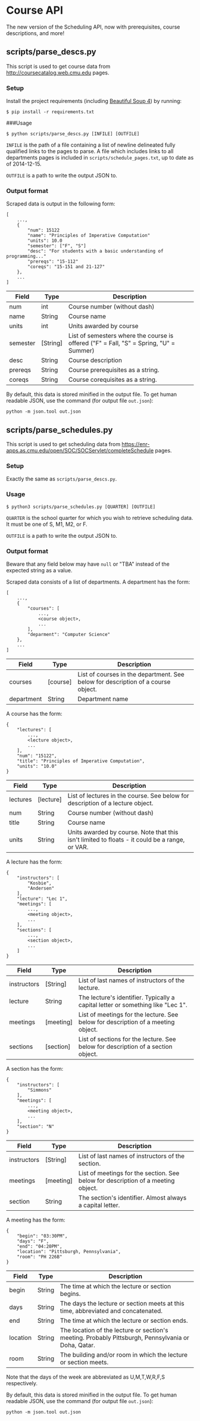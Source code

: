 # Course API

The new version of the Scheduling API, now with prerequisites, course descriptions, and more!

## scripts/parse_descs.py

This script is used to get course data from http://coursecatalog.web.cmu.edu pages.

### Setup

Install the project requirements (including [Beautiful Soup 4](http://www.crummy.com/software/BeautifulSoup/bs4/doc)) by running:

```
$ pip install -r requirements.txt
```

###Usage

```
$ python scripts/parse_descs.py [INFILE] [OUTFILE]
```

`INFILE` is the path of a file containing a list of newline delineated fully qualified links to the pages to parse. A file which includes links to all departments pages is included in `scripts/schedule_pages.txt`, up to date as of 2014-12-15.

`OUTFILE` is a path to write the output JSON to.

### Output format

Scraped data is output in the following form:

```
[
    ...,
    {
        "num": 15122
        "name": "Principles of Imperative Computation"
        "units": 10.0
        "semester": ["F", "S"]
        "desc": "For students with a basic understanding of programming..."
        "prereqs": "15-112"
        "coreqs": "15-151 and 21-127"
    },
    ...
]
```

Field    | Type       | Description
---------|------------|------------
num      | int        | Course number (without dash)
name     | String     | Course name
units    | int        | Units awarded by course
semester | [String]   | List of semesters where the course is offered ("F" = Fall, "S" = Spring, "U" = Summer)
desc     | String     | Course description
prereqs  | String     | Course prerequisites as a string.
coreqs   | String     | Course corequisites as a string.

By default, this data is stored minified in the output file. To get human readable JSON, use the command (for output file `out.json`):

```
python -m json.tool out.json
```

## scripts/parse_schedules.py

This script is used to get scheduling data from https://enr-apps.as.cmu.edu/open/SOC/SOCServlet/completeSchedule pages.

### Setup

Exactly the same as `scripts/parse_descs.py`.

### Usage

```
$ python3 scripts/parse_schedules.py [QUARTER] [OUTFILE]
```

`QUARTER` is the school quarter for which you wish to retrieve scheduling data. It must be one of S, M1, M2, or F.

`OUTFILE` is a path to write the output JSON to.

### Output format

Beware that any field below may have `null` or "TBA" instead of the expected string as a value.

Scraped data consists of a list of departments. A department has the form:

```
[
    ...,
    {
        "courses": [
            ...,
            <course object>,
            ...
        ],
        "deparment": "Computer Science"
    },
    ...
]
```

Field      | Type     | Description
-----------|----------|------------
courses    | [course] | List of courses in the department. See below for description of a course object.
department | String   | Department name

A course has the form:

```
{
    "lectures": [
        ...,
        <lecture object>,
        ...
    ],
    "num": "15122",
    "title": "Principles of Imperative Computation",
    "units": "10.0"
}
```

Field    | Type      | Description
---------|-----------|------------
lectures | [lecture] | List of lectures in the course. See below for description of a lecture object.
num      | String    | Course number (without dash)
title    | String    | Course name
units    | String    | Units awarded by course. Note that this isn't limited to floats - it could be a range, or VAR.

A lecture has the form:

```
{
    "instructors": [
        "Kosbie",
        "Andersen"
    ],
    "lecture": "Lec 1",
    "meetings": [
        ...,
        <meeting object>,
        ...
    ],
    "sections": [
        ...,
        <section object>,
        ...
    ]
}
```

Field       | Type      | Description
------------|-----------|------------
instructors | [String]  | List of last names of instructors of the lecture.
lecture     | String    | The lecture's identifier. Typically a capital letter or something like "Lec 1".
meetings    | [meeting] | List of meetings for the lecture. See below for description of a meeting object.
sections    | [section] | List of sections for the lecture. See below for description of a section object.

A section has the form:

```
{
    "instructors": [
        "Simmons"
    ],
    "meetings": [
        ...,
        <meeting object>,
        ...
    ],
    "section": "N"
}
```

Field       | Type      | Description
------------|-----------|------------
instructors | [String]  | List of last names of instructors of the section.
meetings    | [meeting] | List of meetings for the section. See below for description of a meeting object.
section     | String    | The section's identifier. Almost always a capital letter.

A meeting has the form:

```
{
    "begin": "03:30PM",
    "days": "F",
    "end": "04:20PM",
    "location": "Pittsburgh, Pennsylvania",
    "room": "PH 226B"
}
```

Field    | Type   | Description
---------|--------|------------
begin    | String | The time at which the lecture or section begins.
days     | String | The days the lecture or section meets at this time, abbreviated and concatenated.
end      | String | The time at which the lecture or section ends.
location | String | The location of the lecture or section's meeting. Probably Pittsburgh, Pennsylvania or Doha, Qatar.
room     | String | The building and/or room in which the lecture or section meets.

Note that the days of the week are abbreviated as U,M,T,W,R,F,S respectively.

By default, this data is stored minified in the output file. To get human readable JSON, use the command (for output file `out.json`):

```
python -m json.tool out.json
```
